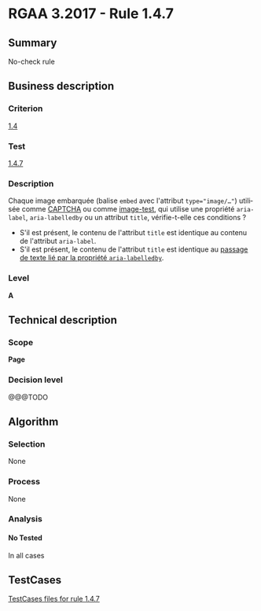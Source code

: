 # RGAA 3.2017 - Rule 1.4.7

## Summary
No-check rule


## Business description

### Criterion
[1.4](http://references.modernisation.gouv.fr/rgaa-accessibilite/criteres.html#crit-1-4)

### Test
[1.4.7](http://references.modernisation.gouv.fr/rgaa-accessibilite/criteres.html#test-1-4-7)

### Description
<div lang="fr">Chaque image embarqu&#xE9;e (balise <code lang="en">embed</code> avec l'attribut <code lang="en">type="image/…"</code>) utilis&#xE9;e comme <a href="http://references.modernisation.gouv.fr/rgaa-accessibilite/glossaire.html#captcha">CAPTCHA</a> ou comme <a href="http://references.modernisation.gouv.fr/rgaa-accessibilite/glossaire.html#image-test">image-test</a>, qui utilise une propri&#xE9;t&#xE9; <code lang="en">aria-label</code>, <code lang="en">aria-labelledby</code> ou un attribut <code lang="en">title</code>, v&#xE9;rifie-t-elle ces conditions&nbsp;? <ul><li>S'il est pr&#xE9;sent, le contenu de l'attribut <code lang="en">title</code> est identique au contenu de l'attribut <code lang="en">aria-label</code>.</li> <li>S'il est pr&#xE9;sent, le contenu de l'attribut <code lang="en">title</code> est identique au <a href="http://references.modernisation.gouv.fr/rgaa-accessibilite/glossaire.html#passage-texte-aria">passage de texte li&#xE9; par la propri&#xE9;t&#xE9; <code lang="en">aria-labelledby</code></a>.</li> </ul></div>

### Level
**A**


## Technical description

### Scope
**Page**

### Decision level
@@@TODO


## Algorithm

### Selection
None

### Process
None

### Analysis

#### No Tested
In all cases


##  TestCases

[TestCases files for rule 1.4.7](https://github.com/Asqatasun/Asqatasun/tree/develop/rules/rules-rgaa3.2017/src/test/resources/testcases/rgaa32017/Rgaa32017Rule010407/)


